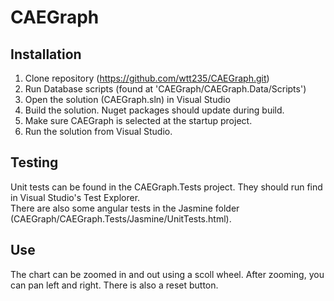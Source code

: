 ﻿# CAEGraph

## Installation

1. Clone repository (https://github.com/wtt235/CAEGraph.git)
2. Run Database scripts (found at 'CAEGraph/CAEGraph.Data/Scripts')
3. Open the solution (CAEGraph.sln) in Visual Studio
4. Build the solution.  Nuget packages should update during build.
5. Make sure CAEGraph is selected at the startup project.
6. Run the solution from Visual Studio.

## Testing

Unit tests can be found in the CAEGraph.Tests project.  They should run find in Visual Studio's Test Explorer.  
There are also some angular tests in the Jasmine folder (CAEGraph/CAEGraph.Tests/Jasmine/UnitTests.html).

## Use

The chart can be zoomed in and out using a scoll wheel.  After zooming, you can pan left and right.  There is also a reset button. 
